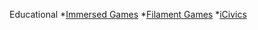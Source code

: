 Educational
*[Immersed Games](http://immersedgames.com/)
*[Filament Games](https://www.youtube.com/user/FilamentGames/videos)
*[iCivics](https://www.youtube.com/user/icivics/videos)
